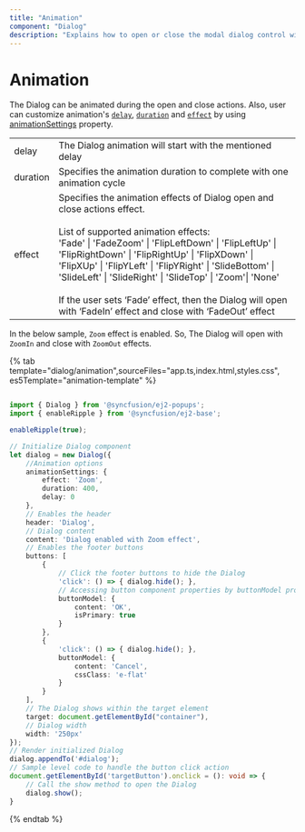```yaml
---
title: "Animation"
component: "Dialog"
description: "Explains how to open or close the modal dialog control with various animation effects, duration, and delay (animation dialog box)."
---
```


# Animation

The Dialog can be animated during the open and close actions. Also, user can
customize animation's [`delay`](../api/dialog/animationSettings/#delay),
[`duration`](../api/dialog/animationSettings/#duration)
and [`effect`](../api/dialog/animationSettings/#effect) by using [animationSettings](../api/dialog/#animationsettings) property.

<!-- markdownlint-disable MD033 -->
<table>
<tr>
<td>
delay</td><td>
The Dialog animation will start with the mentioned delay</td></tr>
<tr>
<td>
duration</td><td>
Specifies the animation duration to complete with one animation cycle</td></tr>
<tr>
<td>
effect</td><td>
Specifies the animation effects of Dialog open and close actions effect.
<br /><br />
List of supported animation effects:
<br />
'Fade' | 'FadeZoom' | 'FlipLeftDown' | 'FlipLeftUp' | 'FlipRightDown' | 'FlipRightUp' | 'FlipXDown' |
'FlipXUp' | 'FlipYLeft' | 'FlipYRight' | 'SlideBottom' | 'SlideLeft' | 'SlideRight' | 'SlideTop' |
'Zoom'| 'None'
<br /><br />
If the user sets ‘Fade’ effect, then the Dialog will open with ‘FadeIn’ effect and close with ‘FadeOut’ effect
</td></tr>
</table>

In the below sample, `Zoom` effect is enabled. So, The Dialog will open with `ZoomIn`
and close with `ZoomOut` effects.

{% tab template="dialog/animation",sourceFiles="app.ts,index.html,styles.css", es5Template="animation-template" %}

```typescript

import { Dialog } from '@syncfusion/ej2-popups';
import { enableRipple } from '@syncfusion/ej2-base';

enableRipple(true);

// Initialize Dialog component
let dialog = new Dialog({
    //Animation options
    animationSettings: {
        effect: 'Zoom',
        duration: 400,
        delay: 0
    },
    // Enables the header
    header: 'Dialog',
    // Dialog content
    content: 'Dialog enabled with Zoom effect',
    // Enables the footer buttons
    buttons: [
        {
            // Click the footer buttons to hide the Dialog
            'click': () => { dialog.hide(); },
            // Accessing button component properties by buttonModel property
            buttonModel: {
                content: 'OK',
                isPrimary: true
            }
        },
        {
            'click': () => { dialog.hide(); },
            buttonModel: {
                content: 'Cancel',
                cssClass: 'e-flat'
            }
        }
    ],
    // The Dialog shows within the target element
    target: document.getElementById("container"),
    // Dialog width
    width: '250px'
});
// Render initialized Dialog
dialog.appendTo('#dialog');
// Sample level code to handle the button click action
document.getElementById('targetButton').onclick = (): void => {
    // Call the show method to open the Dialog
    dialog.show();
}

```

{% endtab %}
